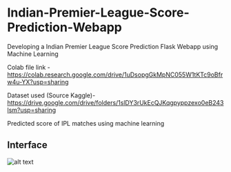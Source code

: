 # Indian-Premier-League-Score-Prediction-Webapp
Developing a Indian Premier League Score Prediction Flask Webapp using Machine Learning


Colab file link - https://colab.research.google.com/drive/1uDsopgGkMpNC055W1tKTc9oBfrw4u-YX?usp=sharing

Dataset used (Source Kaggle)- https://drive.google.com/drive/folders/1slDY3rUkEcQJKqgpyppzexo0eB243lsm?usp=sharing


Predicted score of IPL matches using machine learning

## Interface

![alt text](https://github.com/abhi0444/Indian-Premier-League-Score-Prediction-Webapp/blob/main/templates/Screenshot%20from%202021-11-21%2021-51-52.png)

